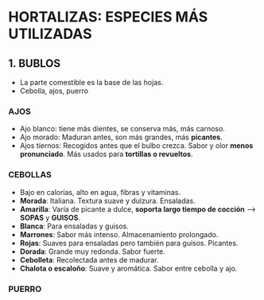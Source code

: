 # HORTALIZAS: ESPECIES MÁS UTILIZADAS

## 1. BUBLOS

* La parte comestible es la base de las hojas.
* Cebolla, ajos, puerro

### AJOS

* Ajo blanco: tiene más dientes, se conserva más, más carnoso.
* Ajo morado: Maduran antes, son más grandes, más **picantes**.
* Ajos tiernos: Recogidos antes que el bulbo crezca. Sabor y olor **menos pronunciado**.
  Más usados para **tortillas o revueltos**.

### CEBOLLAS

* Bajo en calorías, alto en agua, fibras y vitaminas.
* **Morada**: Italiana. Textura suave y dulzura. Ensaladas.
* **Amarilla**: Varía de picante a dulce, **soporta largo tiempo de cocción** --> **SOPAS** y **GUISOS**.
* **Blanca**: Para ensaladas y guisos.
* **Marrones**: Sabor más intenso. Almacenamiento prolongado.
* **Rojas**: Suaves para ensaladas pero también para guisos. Picantes.
* **Dorada**: Grande muy redonda. Sabor fuerte.
* **Cebolleta**: Recolectada antes de madurar.
* **Chalota o escaloño**: Suave y aromática. Sabor entre cebolla y ajo.

### PUERRO




